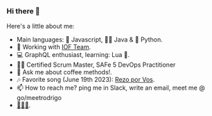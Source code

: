 ### Hi there 👋 

Here's a little about me:
- Main languages: 🌽 Javascript, 🧙‍♂️ Java & 🐍 Python.
- 🚀 Working with [IOF Team](https://github.com/orgs/telus/teams/iof-door-dev-team).
- 💻 GraphQL enthusiast, learning: Lua 🌛. 
- 🐱‍🏍 Certified Scrum Master, SAFe 5 DevOps Practitioner
- 💬 Ask me about coffee methods!.
- 🎶 Favorite song (June 19th 2023): [Rezo por Vos](https://www.youtube.com/watch?v=kHPja5eLZdU).
- 📫 How to reach me? ping me in Slack, write an email, meet me @ go/meetrodrigo
- [🦆🦆🦆](https://duckduckgo.com/spread).
